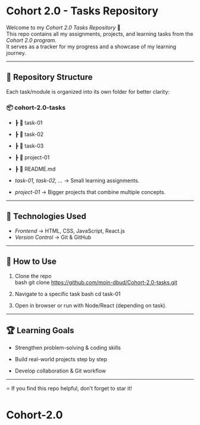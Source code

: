 # Cohort 2.0 - Tasks Repository

Welcome to my *Cohort 2.0 Tasks Repository* 🎯  
This repo contains all my assignments, projects, and learning tasks from the *Cohort 2.0 program*.  
It serves as a tracker for my progress and a showcase of my learning journey.

---

## 📂 Repository Structure
Each task/module is organized into its own folder for better clarity:

### 📦 cohort-2.0-tasks
- ┣ 📂 task-01
- ┣ 📂 task-02
- ┣ 📂 task-03
- ┣ 📂 project-01
- ┣ 📜 README.md


- *task-01, task-02, ...* → Small learning assignments.  
- *project-01* → Bigger projects that combine multiple concepts.  

---

## 🚀 Technologies Used
- *Frontend* → HTML, CSS, JavaScript, React.js  
- *Version Control* → Git & GitHub  

---

## 📌 How to Use
1. Clone the repo  
   bash
   git clone https://github.com/moin-dbud/Cohort-2.0-tasks.git
   

2. Navigate to a specific task
   bash
   cd task-01
   
3. Open in browser or run with Node/React (depending on task).

---

## 🏆 Learning Goals

- Strengthen problem-solving & coding skills

- Build real-world projects step by step

- Develop collaboration & Git workflow

---

⭐ If you find this repo helpful, don’t forget to star it!
# Cohort-2.0
